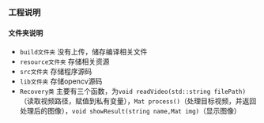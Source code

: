 ### 工程说明

#### 文件夹说明
+ ```build文件夹``` 没有上传，储存编译相关文件
+ ```resource文件夹``` 存储相关资源
+ ```src文件夹``` 存储程序源码
+ ```lib文件夹``` 存储opencv源码
+ ```Recovery类``` 主要有三个函数，为```void readVideo(std::string filePath)```（读取视频路径，赋值到私有变量），```Mat process()```（处理目标视频，并返回处理后的图像），```void showResult(string name,Mat img)```（显示图像）
